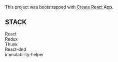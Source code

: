 This project was bootstrapped with [Create React App](https://github.com/facebook/create-react-app).

## STACK

React<br>
Redux<br>
Thunk<br>
React-dnd<br>
immutability-helper<br>


